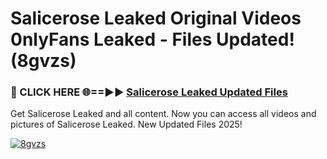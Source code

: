 # Salicerose Leaked Original Videos 0nlyFans Leaked - Files Updated! (8gvzs)

<h3>🔴 CLICK HERE 🌐==►► <a href="https://tinyurl.com/2wckxsce" rel="nofollow">Salicerose Leaked Updated Files</a></h3>

Get Salicerose Leaked and all content. Now you can access all videos and pictures of Salicerose Leaked. New Updated Files 2025!

[![8gvzs](https://i.imgur.com/AFduVYN.gif)](https://tinyurl.com/2wckxsce)
